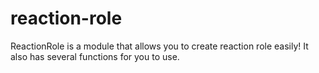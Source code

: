 # reaction-role
ReactionRole is a module that allows you to create reaction role easily! It also has several functions for you to use.
